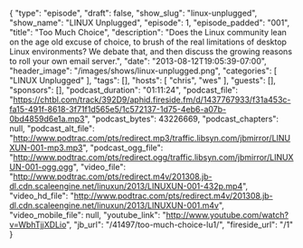 {
  "type": "episode",
  "draft": false,
  "show_slug": "linux-unplugged",
  "show_name": "LINUX Unplugged",
  "episode": 1,
  "episode_padded": "001",
  "title": "Too Much Choice",
  "description": "Does the Linux community lean on the age old excuse of choice, to brush of the real limitations of desktop Linux environments? We debate that, and then discuss the growing reasons to roll your own email server.",
  "date": "2013-08-12T19:05:39-07:00",
  "header_image": "/images/shows/linux-unplugged.png",
  "categories": [
    "LINUX Unplugged"
  ],
  "tags": [],
  "hosts": [
    "chris",
    "wes"
  ],
  "guests": [],
  "sponsors": [],
  "podcast_duration": "01:11:24",
  "podcast_file": "https://chtbl.com/track/392D9/aphid.fireside.fm/d/1437767933/f31a453c-fa15-491f-8618-3f71f1d565e5/1c572137-1d75-4eb6-a07b-0bd4859d6e1a.mp3",
  "podcast_bytes": 43226669,
  "podcast_chapters": null,
  "podcast_alt_file": "http://www.podtrac.com/pts/redirect.mp3/traffic.libsyn.com/jbmirror/LINUXUN-001-mp3.mp3",
  "podcast_ogg_file": "http://www.podtrac.com/pts/redirect.ogg/traffic.libsyn.com/jbmirror/LINUXUN-001-ogg.ogg",
  "video_file": "http://www.podtrac.com/pts/redirect.m4v/201308.jb-dl.cdn.scaleengine.net/linuxun/2013/LINUXUN-001-432p.mp4",
  "video_hd_file": "http://www.podtrac.com/pts/redirect.m4v/201308.jb-dl.cdn.scaleengine.net/linuxun/2013/LINUXUN-001.m4v",
  "video_mobile_file": null,
  "youtube_link": "http://www.youtube.com/watch?v=WbhTjjXDLio",
  "jb_url": "/41497/too-much-choice-lu1/",
  "fireside_url": "/1"
}

